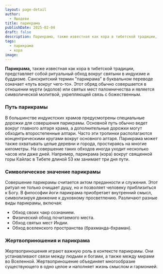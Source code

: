 ```yaml
---
layout: page-detail
author:
  - Яшодеви
title: парикрама
publishDate: 2025-02-04
draft: false
description: Парикрама, также известная как кора в тибетской традиции, представляет собой ритуальный обход вокруг святыни в индуизме и буддизме. Санскритский термин "парикрама" в буквальном переводе означает «путь вокруг чего-то». Этот обряд обычно совершается в отношении мурти (идолов) или святых мест паломничества и является символической молитвой, укрепляющей связь с божественным.
tags:
  - парикрама
  - кора
image:
---
```

**Парикрама,** также известная как кора в тибетской традиции, представляет собой ритуальный обход вокруг святыни в индуизме и буддизме. Санскритский термин "парикрама" в буквальном переводе означает «путь вокруг чего-то». Этот обряд обычно совершается в отношении мурти (идолов) или святых мест паломничества и является символической молитвой, укрепляющей связь с божественным.

### Путь парикрамы

В большинстве индуистских храмов предусмотрены специальные дорожки для совершения парикрамы. Основной путь обычно ведет вокруг главного алтаря храма, а дополнительные дорожки могут обходить второстепенные алтари. Часто эти тропинки располагаются концентрическими кругами вокруг основного алтаря. Парикрама может также охватывать целые деревни и города, простираясь на многие километры. На совершение таких обходов иногда уходит несколько часов или даже дней. Например, парикрама (кора) вокруг священной горы Кайлас в Тибете длиной 53 км занимает три дня пути.

### Символическое значение парикрамы

Совершение парикрамы считается актом преданности и служения. Этот ритуал не только очищает душу, но и позволяет человеку приблизиться к Богу. В философии йоги парикрама приобретает внутренний смысл, символизируя движение к духовному просветлению. Различают разные виды парикрамы, включая:

- Обход своих чакр сознанием.
- Физический обход почитаемого места.
- Обход святых мест Индии.
- Обход вселенского пространства (брахманда-бхраман).

### Жертвоприношения и парикрама

Жертвоприношения играют важную роль в контексте парикрамы. Они устанавливают связи между людьми и богами, а также между мирами во Вселенной. Жертвоприношение объединяет многообразие существующего в одно целое и наполняет жизнь смыслом и гармонией.